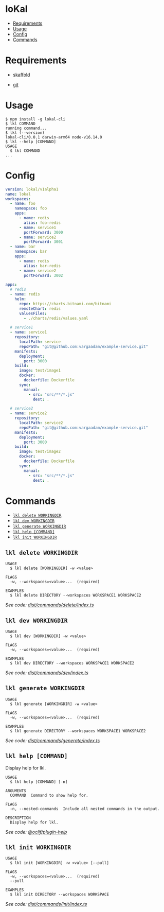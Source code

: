 loKal
=================

<!-- toc -->
* [Requirements](#requirements)
* [Usage](#usage)
* [Config](#config)
* [Commands](#commands)
<!-- tocstop -->

# Requirements

- [skaffold](https://skaffold.dev/docs/install/#standalone-binary)

- [git](https://git-scm.com/downloads)
# Usage
<!-- usage -->
```sh-session
$ npm install -g lokal-cli
$ lkl COMMAND
running command...
$ lkl (--version)
lokal-cli/0.0.1 darwin-arm64 node-v16.14.0
$ lkl --help [COMMAND]
USAGE
  $ lkl COMMAND
...
```
<!-- usagestop -->

# Config

```yaml
version: lokal/v1alpha1
name: lokal
workspaces:
  - name: foo
    namespace: foo
    apps:
      - name: redis
        alias: foo-redis
      - name: service1
        portForward: 3000
      - name: service2
        portForward: 3001
  - name: bar
    namespace: bar
    apps:
      - name: redis
        alias: bar-redis
      - name: service2
        portForward: 3002

apps:
  # redis
  - name: redis
    helm:
      repo: https://charts.bitnami.com/bitnami
      remoteChart: redis
      valuesFiles:
        - ./charts/redis/values.yaml

  # service1
  - name: service1
    repository:
      localPath: service
      repoPath: "git@github.com:vargaadam/example-service.git"
    manifests:
      deployment:
        port: 3000
    build:
      image: test/image1
      docker:
        dockerfile: Dockerfile
      sync:
        manual:
          - src: "src/**/*.js"
            dest: .

  # service2
  - name: service2
    repository:
      localPath: service2
      repoPath: "git@github.com:vargaadam/example-service.git"
    manifests:
      deployment:
        port: 3000
    build:
      image: test/image2
      docker:
        dockerfile: Dockerfile
      sync:
        manual:
          - src: "src/**/*.js"
            dest: .
```
# Commands
<!-- commands -->
* [`lkl delete WORKINGDIR`](#lkl-delete-workingdir)
* [`lkl dev WORKINGDIR`](#lkl-dev-workingdir)
* [`lkl generate WORKINGDIR`](#lkl-generate-workingdir)
* [`lkl help [COMMAND]`](#lkl-help-command)
* [`lkl init WORKINGDIR`](#lkl-init-workingdir)

## `lkl delete WORKINGDIR`

```
USAGE
  $ lkl delete [WORKINGDIR] -w <value>

FLAGS
  -w, --workspaces=<value>...  (required)

EXAMPLES
  $ lkl delete DIRECTORY --workspaces WORKSPACE1 WORKSPACE2
```

_See code: [dist/commands/delete/index.ts](https://github.com/vargaadam/lokal-cli/blob/v0.0.1/dist/commands/delete/index.ts)_

## `lkl dev WORKINGDIR`

```
USAGE
  $ lkl dev [WORKINGDIR] -w <value>

FLAGS
  -w, --workspaces=<value>...  (required)

EXAMPLES
  $ lkl dev DIRECTORY --workspaces WORKSPACE1 WORKSPACE2
```

_See code: [dist/commands/dev/index.ts](https://github.com/vargaadam/lokal-cli/blob/v0.0.1/dist/commands/dev/index.ts)_

## `lkl generate WORKINGDIR`

```
USAGE
  $ lkl generate [WORKINGDIR] -w <value>

FLAGS
  -w, --workspaces=<value>...  (required)

EXAMPLES
  $ lkl generate DIRECTORY --workspaces WORKSPACE1 WORKSPACE2
```

_See code: [dist/commands/generate/index.ts](https://github.com/vargaadam/lokal-cli/blob/v0.0.1/dist/commands/generate/index.ts)_

## `lkl help [COMMAND]`

Display help for lkl.

```
USAGE
  $ lkl help [COMMAND] [-n]

ARGUMENTS
  COMMAND  Command to show help for.

FLAGS
  -n, --nested-commands  Include all nested commands in the output.

DESCRIPTION
  Display help for lkl.
```

_See code: [@oclif/plugin-help](https://github.com/oclif/plugin-help/blob/v5.1.12/src/commands/help.ts)_

## `lkl init WORKINGDIR`

```
USAGE
  $ lkl init [WORKINGDIR] -w <value> [--pull]

FLAGS
  -w, --workspaces=<value>...  (required)
  --pull

EXAMPLES
  $ lkl init DIRECTORY --workspaces WORKSPACE
```

_See code: [dist/commands/init/index.ts](https://github.com/vargaadam/lokal-cli/blob/v0.0.1/dist/commands/init/index.ts)_
<!-- commandsstop -->
